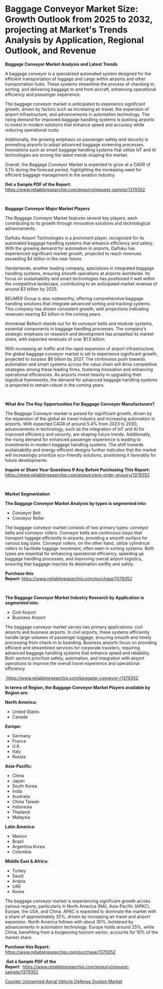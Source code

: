 <p><h1>Baggage Conveyor Market Size: Growth Outlook from 2025 to 2032, projecting at Market's Trends Analysis by Application, Regional Outlook, and Revenue</h1></p><p><strong>Baggage Conveyor Market Analysis and Latest Trends</strong></p>
<p><p>A baggage conveyor is a specialized automated system designed for the efficient transportation of luggage and cargo within airports and other transportation hubs. These systems streamline the process of checking in, sorting, and delivering baggage to and from aircraft, enhancing operational efficiency and passenger experience.</p><p>The baggage conveyor market is anticipated to experience significant growth, driven by factors such as increasing air travel, the expansion of airport infrastructure, and advancements in automation technology. The rising demand for improved baggage handling systems is pushing airports to invest in modern solutions that enhance speed and accuracy while reducing operational costs. </p><p>Additionally, the growing emphasis on passenger safety and security is prompting airports to adopt advanced baggage screening processes. Innovations such as smart baggage handling systems that utilize IoT and AI technologies are among the latest trends shaping the market. </p><p>Overall, the Baggage Conveyor Market is expected to grow at a CAGR of 5.1% during the forecast period, highlighting the increasing need for efficient baggage management in the aviation industry.</p></p>
<p><strong>Get a Sample PDF of the Report:&nbsp;</strong> <a href="https://www.reliableresearchiq.com/enquiry/request-sample/1379352?utm_campaign=2122&utm_medium=2&utm_source=Github&utm_content=ia&utm_term=16022025&utm_id=baggage-conveyor">https://www.reliableresearchiq.com/enquiry/request-sample/1379352</a></p>
<p>&nbsp;</p>
<p><strong>Baggage Conveyor Major Market Players</strong></p>
<p><p>The Baggage Conveyor Market features several key players, each contributing to its growth through innovative solutions and technological advancements. </p><p>Daifuku Airport Technologies is a prominent player, recognized for its automated baggage handling systems that enhance efficiency and safety. With the growing demand for automation in airports, Daifuku has experienced significant market growth, projected to reach revenues exceeding $4 billion in the near future. </p><p>Vanderlande, another leading company, specializes in integrated baggage handling systems, ensuring smooth operations at airports worldwide. Its focus on sustainability and smart technologies has positioned it well within the competitive landscape, contributing to an anticipated market revenue of around $3 billion by 2025. </p><p>BEUMER Group is also noteworthy, offering comprehensive baggage handling solutions that integrate advanced sorting and tracking systems. This company has shown consistent growth, with projections indicating revenues nearing $2 billion in the coming years. </p><p>Ammeraal Beltech stands out for its conveyor belts and modular systems, essential components in baggage handling processes. The company’s strategic emphasis on research and development has propelled its market share, with expected revenues of over $1.5 billion.</p><p>With increasing air traffic and the rapid expansion of airport infrastructure, the global baggage conveyor market is set to experience significant growth, projected to surpass $8 billion by 2027. The continuous push towards automation and smart systems across the value chain will drive competitive strategies among these leading firms, fostering innovation and enhancing operational efficiencies. As airports invest heavily in upgrading their logistical frameworks, the demand for advanced baggage handling systems is projected to remain robust in the coming years.</p></p>
<p>&nbsp;</p>
<p><strong>What Are The Key Opportunities For Baggage Conveyor Manufacturers?</strong></p>
<p><p>The Baggage Conveyor market is poised for significant growth, driven by the expansion of the global air travel industry and increasing automation in airports. With expected CAGR of around 5.4% from 2023 to 2030, advancements in technology, such as the integration of IoT and AI for improved efficiency and security, are shaping future trends. Additionally, the rising demand for enhanced passenger experience is leading to investments in modern baggage handling systems. The shift towards sustainability and energy-efficient designs further indicates that the market will increasingly prioritize eco-friendly solutions, positioning it favorably for future developments.</p></p>
<p><strong>Inquire or Share Your Questions If Any Before Purchasing This Report:</strong> <a href="https://www.reliableresearchiq.com/enquiry/pre-order-enquiry/1379352?utm_campaign=2122&utm_medium=2&utm_source=Github&utm_content=ia&utm_term=16022025&utm_id=baggage-conveyor">https://www.reliableresearchiq.com/enquiry/pre-order-enquiry/1379352</a></p>
<p>&nbsp;</p>
<p><strong>Market Segmentation</strong></p>
<p><strong>The Baggage Conveyor Market Analysis by types is segmented into:</strong></p>
<p><ul><li>Conveyor Belt</li><li>Conveyor Roller</li></ul></p>
<p><p>The baggage conveyor market consists of two primary types: conveyor belts and conveyor rollers. Conveyor belts are continuous loops that transport luggage efficiently in airports, providing a smooth surface for various bag sizes. Conveyor rollers, on the other hand, utilize cylindrical rollers to facilitate luggage movement, often seen in sorting systems. Both types are essential for enhancing operational efficiency, speeding up baggage handling processes, and improving overall airport logistics, ensuring that baggage reaches its destination swiftly and safely.</p></p>
<p><strong>Purchase this Report:&nbsp;</strong><a href="https://www.reliableresearchiq.com/purchase/1379352?utm_campaign=2122&utm_medium=2&utm_source=Github&utm_content=ia&utm_term=16022025&utm_id=baggage-conveyor">https://www.reliableresearchiq.com/purchase/1379352</a></p>
<p>&nbsp;</p>
<p><strong>The Baggage Conveyor Market Industry Research by Application is segmented into:</strong></p>
<p><ul><li>Civil Airport</li><li>Business Airport</li></ul></p>
<p><p>The baggage conveyor market serves two primary applications: civil airports and business airports. In civil airports, these systems efficiently handle large volumes of passenger luggage, ensuring smooth and timely processing from check-in to boarding. Business airports focus on providing efficient and streamlined services for corporate travelers, requiring advanced baggage handling systems that enhance speed and reliability. Both sectors prioritize safety, automation, and integration with airport operations to improve the overall travel experience and operational efficiency.</p></p>
<p><a href="https://www.reliableresearchiq.com/baggage-conveyor-r1379352?utm_campaign=2122&utm_medium=2&utm_source=Github&utm_content=ia&utm_term=16022025&utm_id=baggage-conveyor">&nbsp;https://www.reliableresearchiq.com/baggage-conveyor-r1379352</a></p>
<p><strong>In terms of Region, the Baggage Conveyor Market Players available by Region are:</strong></p>
<p>
    <p> <strong> North America: </strong>
        <ul>
            <li>United States</li>
            <li>Canada</li>
        </ul>
        </p> 
    <p> <strong> Europe: </strong>
        <ul>
            <li>Germany</li>
            <li>France</li>
            <li>U.K.</li>
            <li>Italy</li>
            <li>Russia</li>
        </ul>
        </p> 
    <p> <strong> Asia-Pacific: </strong>
        <ul>
            <li>China</li>
            <li>Japan</li>
            <li>South Korea</li>
            <li>India</li>
            <li>Australia</li>
            <li>China Taiwan</li>
            <li>Indonesia</li>
            <li>Thailand</li>
            <li>Malaysia</li>
        </ul>
        </p> 
    <p> <strong> Latin America: </strong>
        <ul>
            <li>Mexico</li>
            <li>Brazil</li>
            <li>Argentina Korea</li>
            <li>Colombia</li>
        </ul>
        </p> 
    <p> <strong> Middle East & Africa: </strong>
        <ul>
            <li>Turkey</li>
            <li>Saudi</li>
            <li>Arabia</li>
            <li>UAE</li>
            <li>Korea</li>
        </ul>
    </p>
    </p>
<p><p>The baggage conveyor market is experiencing significant growth across various regions, particularly in North America (NA), Asia-Pacific (APAC), Europe, the USA, and China. APAC is expected to dominate the market with a share of approximately 35%, driven by increasing air travel and airport expansion. North America follows with about 30%, bolstered by advancements in automation technology. Europe holds around 25%, while China, benefiting from a burgeoning tourism sector, accounts for 10% of the market share.</p></p>
<p><strong>Purchase this Report: </strong><a href="https://www.reliableresearchiq.com/purchase/1379352?utm_campaign=2122&utm_medium=2&utm_source=Github&utm_content=ia&utm_term=16022025&utm_id=baggage-conveyor">https://www.reliableresearchiq.com/purchase/1379352</a></p>
<p>&nbsp;<strong>Get a Sample PDF of the Report:&nbsp;&nbsp;</strong><a href="https://www.reliableresearchiq.com/enquiry/request-sample/1379352?utm_campaign=2122&utm_medium=2&utm_source=Github&utm_content=ia&utm_term=16022025&utm_id=baggage-conveyor">https://www.reliableresearchiq.com/enquiry/request-sample/1379352</a></p>
<p><strong></strong></p>
<p><p><a href="https://github.com/NargisHussain432/Market-Research-Report-List-1/blob/main/counter-unmanned-aerial-vehicle-defense-system-market.md?utm_campaign=2122&utm_medium=2&utm_source=Github&utm_content=ia&utm_term=16022025&utm_id=baggage-conveyor">Counter Unmanned Aerial Vehicle Defense System Market</a></p></p>